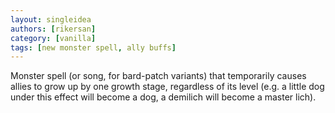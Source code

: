 ```yaml
---
layout: singleidea
authors: [rikersan]
category: [vanilla]
tags: [new monster spell, ally buffs]
---
```

Monster spell (or song, for bard-patch variants) that temporarily causes allies to grow up by one growth stage, regardless of its level (e.g. a little dog under this effect will become a dog, a demilich will become a master lich).
